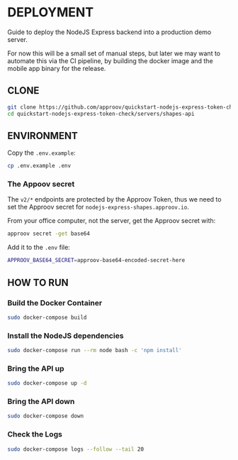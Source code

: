 # DEPLOYMENT

Guide to deploy the NodeJS Express backend into a production demo server.

For now this will be a small set of manual steps, but later we may want to automate this via the CI pipeline, by building the docker image and the mobile app binary for the release.

## CLONE

```bash
git clone https://github.com/approov/quickstart-nodejs-express-token-check.git
cd quickstart-nodejs-express-token-check/servers/shapes-api
```

## ENVIRONMENT

Copy the `.env.example`:

```bash
cp .env.example .env
```

### The Appoov secret

The `v2/*` endpoints are protected by the Approov Token, thus we need to set the Approov secret for `nodejs-express-shapes.approov.io`.

From your office computer, not the server, get the Approov secret with:

```bash
approov secret -get base64
```

Add it to the `.env` file:

```bash
APPROOV_BASE64_SECRET=approov-base64-encoded-secret-here
```

## HOW TO RUN

### Build the Docker Container

```bash
sudo docker-compose build
```

### Install the NodeJS dependencies

``` bash
sudo docker-compose run --rm node bash -c 'npm install'
```

### Bring the API up

```bash
sudo docker-compose up -d
```

### Bring the API down

```bash
sudo docker-compose down
```

### Check the Logs

```bash
sudo docker-compose logs --follow --tail 20
```
